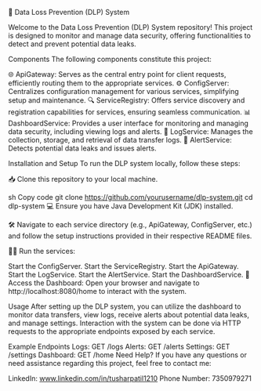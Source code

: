 🚀 Data Loss Prevention (DLP) System

Welcome to the Data Loss Prevention (DLP) System repository! This project is designed to monitor and manage data security, offering functionalities to detect and prevent potential data leaks.

Components
The following components constitute this project:

🌐 ApiGateway: Serves as the central entry point for client requests, efficiently routing them to the appropriate services.
⚙️ ConfigServer: Centralizes configuration management for various services, simplifying setup and maintenance.
🔍 ServiceRegistry: Offers service discovery and registration capabilities for services, ensuring seamless communication.
📊 DashboardService: Provides a user interface for monitoring and managing data security, including viewing logs and alerts.
🏢 LogService: Manages the collection, storage, and retrieval of data transfer logs.
🚨 AlertService: Detects potential data leaks and issues alerts.

Installation and Setup
To run the DLP system locally, follow these steps:

📥 Clone this repository to your local machine.

sh
Copy code
git clone https://github.com/yourusername/dlp-system.git
cd dlp-system
💻 Ensure you have Java Development Kit (JDK) installed.

🛠️ Navigate to each service directory (e.g., ApiGateway, ConfigServer, etc.) and follow the setup instructions provided in their respective README files.

🏃‍♂️ Run the services:

Start the ConfigServer.
Start the ServiceRegistry.
Start the ApiGateway.
Start the LogService.
Start the AlertService.
Start the DashboardService.
🚀 Access the Dashboard:
Open your browser and navigate to http://localhost:8080/home to interact with the system.

Usage
After setting up the DLP system, you can utilize the dashboard to monitor data transfers, view logs, receive alerts about potential data leaks, and manage settings. Interaction with the system can be done via HTTP requests to the appropriate endpoints exposed by each service.

Example Endpoints
Logs: GET /logs
Alerts: GET /alerts
Settings: GET /settings
Dashboard: GET /home
Need Help?
If you have any questions or need assistance regarding this project, feel free to contact me:

LinkedIn: www.linkedin.com/in/tusharpatil1210
Phone Number: 7350979271
